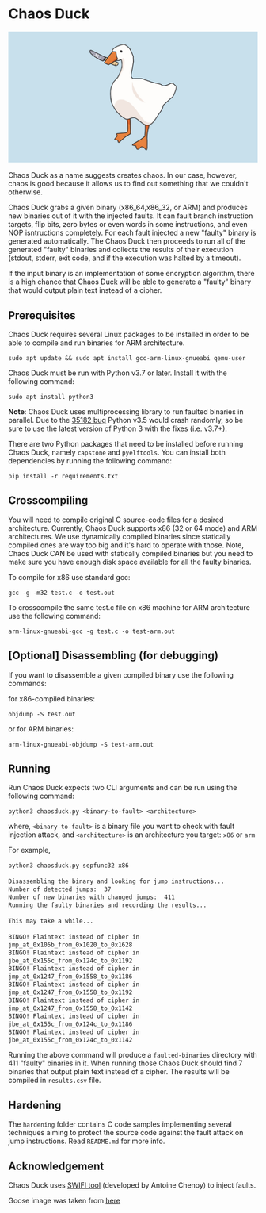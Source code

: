# Chaos Duck

![Goose with a knife](/goose-knife.jpg?raw=true)

Chaos Duck as a name suggests creates chaos. In our case, however, chaos is good because it allows us to find out something that we couldn't otherwise. 

Chaos Duck grabs a given binary (x86_64,x86_32, or ARM) and produces new binaries out of it with the injected faults. It can fault branch instruction targets, flip bits, zero bytes or even words in some instructions, and even NOP isntructions completely. For each fault injected a new "faulty" binary is generated automatically. The Chaos Duck then proceeds to run all of the generated "faulty" binaries and collects the results of their execution (stdout, stderr, exit code, and if the execution was halted by a timeout). 

If the input binary is an implementation of some encryption algorithm, there is a high chance that Chaos Duck will be able to generate a "faulty" binary that would output plain text instead of a cipher.

## Prerequisites

Chaos Duck requires several Linux packages to be installed in order to be able to compile and run binaries for ARM architecture.

```
sudo apt update && sudo apt install gcc-arm-linux-gnueabi qemu-user
```

Chaos Duck must be run with Python v3.7 or later. Install it with the following command:

```
sudo apt install python3
```

**Note**: Chaos Duck uses multiprocessing library to run faulted binaries in parallel. Due to the [35182 bug](https://bugs.python.org/issue35182) Python v3.5 would crash randomly, so be sure to use the latest version of Python 3 with the fixes (i.e. v3.7+).

There are two Python packages that need to be installed before running Chaos Duck, namely `capstone` and `pyelftools`. You can install both dependencies by running the following command:

```
pip install -r requirements.txt
```

## Crosscompiling

You will need to compile original C source-code files for a desired architecture. Currently, Chaos Duck supports x86 (32 or 64 mode) and ARM architectures. We use dynamically compiled binaries since statically compiled ones are way too big and it's hard to operate with those. Note, Chaos Duck CAN be used with statically compiled binaries but you need to make sure you have enough disk space available for all the faulty binaries. 

To compile for x86 use standard gcc:
```
gcc -g -m32 test.c -o test.out
```

To crosscompile the same test.c file on x86 machine for ARM architecture use the following command:
```
arm-linux-gnueabi-gcc -g test.c -o test-arm.out
```

## [Optional] Disassembling (for debugging)

If you want to disassemble a given compiled binary use the following commands:

for x86-compiled binaries:
```
objdump -S test.out
```
or for ARM binaries:
```
arm-linux-gnueabi-objdump -S test-arm.out
```

## Running

Run Chaos Duck expects two CLI arguments and can be run using the following command:

```
python3 chaosduck.py <binary-to-fault> <architecture>
```

where, `<binary-to-fault>` is a binary file you want to check with fault injection attack, and `<architecture>` is an architecture you target: `x86` or `arm`

For example,
```
python3 chaosduck.py sepfunc32 x86

Disassembling the binary and looking for jump instructions...
Number of detected jumps:  37
Number of new binaries with changed jumps:  411
Running the faulty binaries and recording the results...

This may take a while...

BINGO! Plaintext instead of cipher in jmp_at_0x105b_from_0x1020_to_0x1628
BINGO! Plaintext instead of cipher in jbe_at_0x155c_from_0x124c_to_0x1192
BINGO! Plaintext instead of cipher in jmp_at_0x1247_from_0x1558_to_0x1186
BINGO! Plaintext instead of cipher in jmp_at_0x1247_from_0x1558_to_0x1192
BINGO! Plaintext instead of cipher in jmp_at_0x1247_from_0x1558_to_0x1142
BINGO! Plaintext instead of cipher in jbe_at_0x155c_from_0x124c_to_0x1186
BINGO! Plaintext instead of cipher in jbe_at_0x155c_from_0x124c_to_0x1142

```

Running the above command will produce a `faulted-binaries` directory with 411 "faulty" binaries in it.  When running those Chaos Duck should find 7 binaries that output plain text instead of a cipher.
The results will be compiled in `results.csv` file.

## Hardening

The `hardening` folder contains C code samples implementing several techniques aiming to protect the source code against the fault attack on jump instructions. Read `README.md` for more info. 


## Acknowledgement
Chaos Duck uses [SWIFI tool](https://github.com/chenoya/swifi-tool) (developed by Antoine Chenoy) to inject faults.

Goose image was taken from [here](https://www.teepublic.com/en-gb/pin/7426379-goose-with-a-knife)
